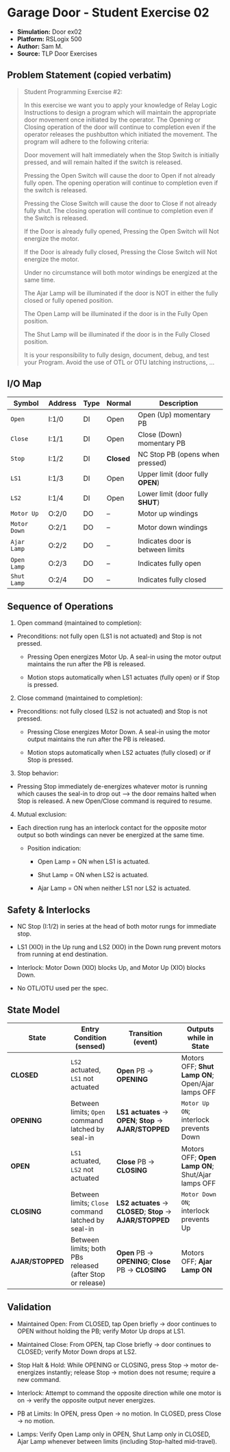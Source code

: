 # Garage Door - Student Exercise 02

- **Simulation:** Door ex02
- **Platform:** RSLogix 500 
- **Author:** Sam M.
- **Source:** TLP Door Exercises


## Problem Statement (copied verbatim)

> Student Programming Exercise #2:
> 
> In this exercise we want you to apply your knowledge of Relay Logic Instructions to design a program which will maintain the appropriate door movement once initiated by the operator. The Opening or Closing operation of the door will continue to completion even if the operator releases the pushbutton which initiated the movement. The program will adhere to the following criteria:
> 
> 
> 
> Door movement will halt immediately when the Stop Switch is initially pressed, and will remain halted if the switch is released.
> 
> 
> 
> Pressing the Open Switch will cause the door to Open if not already fully open. The opening operation will continue to completion even if the switch is released.
> 
> 
> 
> Pressing the Close Switch will cause the door to Close if not already fully shut. The closing operation will continue to completion even if the Switch is released.
> 
> 
> 
> If the Door is already fully opened, Pressing the Open Switch will Not energize the motor.
> 
> 
> 
> If the Door is already fully closed, Pressing the Close Switch will Not energize the motor.
> 
> 
> 
> Under no circumstance will both motor windings be energized at the same time.
> 
> 
> 
> The Ajar Lamp will be illuminated if the door is NOT in either the fully closed or fully opened position.
> 
> 
> 
> The Open Lamp will be illuminated if the door is in the Fully Open position.
> 
> 
> 
> The Shut Lamp will be illuminated if the door is in the Fully Closed position.
> 
> 
> 
> It is your responsibility to fully design, document, debug, and test your Program. Avoid the use of OTL or OTU latching instructions, ...



## I/O Map 
| Symbol       | Address | Type | Normal     | Description                       |
| ------------ | ------- | ---- | ---------- | --------------------------------- |
| `Open`       | I:1/0   | DI   | Open       | Open (Up) momentary PB            |
| `Close`      | I:1/1   | DI   | Open       | Close (Down) momentary PB         |
| `Stop`       | I:1/2   | DI   | **Closed** | NC Stop PB (opens when pressed)   |
| `LS1`        | I:1/3   | DI   | Open       | Upper limit (door fully **OPEN**) |
| `LS2`        | I:1/4   | DI   | Open       | Lower limit (door fully **SHUT**) |
| `Motor Up`   | O:2/0   | DO   | –          | Motor up windings                 |
| `Motor Down` | O:2/1   | DO   | –          | Motor down windings               |
| `Ajar Lamp`  | O:2/2   | DO   | –          | Indicates door is between limits  |
| `Open Lamp`  | O:2/3   | DO   | –          | Indicates fully open              |
| `Shut Lamp`  | O:2/4   | DO   | –          | Indicates fully closed            |


## Sequence of Operations

1. Open command (maintained to completion):

- Preconditions: not fully open (LS1 is not actuated) and Stop is not pressed.

    - Pressing Open energizes Motor Up. A seal-in using the motor output maintains the run after the PB is released.

    - Motion stops automatically when LS1 actuates (fully open) or if Stop is pressed.

2. Close command (maintained to completion):

- Preconditions: not fully closed (LS2 is not actuated) and Stop is not pressed.

    - Pressing Close energizes Motor Down. A seal-in using the motor output maintains the run after the PB is released.

    - Motion stops automatically when LS2 actuates (fully closed) or if Stop is pressed.

3. Stop behavior:

- Pressing Stop immediately de-energizes whatever motor is running which causes the seal-in to drop out -->  the door remains halted when Stop is released. A new Open/Close command is required to resume.

4. Mutual exclusion:

- Each direction rung has an interlock contact for the opposite motor output so both windings can never be energized at the same time.

    - Position indication:

        - Open Lamp = ON when LS1 is actuated.

        - Shut Lamp = ON when LS2 is actuated.

        - Ajar Lamp = ON when neither LS1 nor LS2 is actuated.

## Safety & Interlocks

- NC Stop (I:1/2) in series at the head of both motor rungs for immediate stop.

- LS1 (XIO) in the Up rung and LS2 (XIO) in the Down rung prevent motors from running at end destination.

- Interlock: Motor Down (XIO) blocks Up, and Motor Up (XIO) blocks Down.

- No OTL/OTU used per the spec.

## State Model 

| State            | Entry Condition (sensed)                                  | Transition (event)                                         | Outputs while in State                            |
| ---------------- | --------------------------------------------------------- | ---------------------------------------------------------- | ------------------------------------------------- |
| **CLOSED**       | `LS2` actuated, `LS1` not actuated                        | **Open** PB → **OPENING**                                  | Motors OFF; **Shut Lamp ON**; Open/Ajar lamps OFF |
| **OPENING**      | Between limits; `Open` command latched by seal-in         | **LS1 actuates** → **OPEN**; **Stop** → **AJAR/STOPPED**   | `Motor Up ON`; interlock prevents Down            |
| **OPEN**         | `LS1` actuated, `LS2` not actuated                        | **Close** PB → **CLOSING**                                 | Motors OFF; **Open Lamp ON**; Shut/Ajar lamps OFF |
| **CLOSING**      | Between limits; `Close` command latched by seal-in        | **LS2 actuates** → **CLOSED**; **Stop** → **AJAR/STOPPED** | `Motor Down ON`; interlock prevents Up            |
| **AJAR/STOPPED** | Between limits; both PBs released (after Stop or release) | **Open** PB → **OPENING**; **Close** PB → **CLOSING**      | Motors OFF; **Ajar Lamp ON**                      |

## Validation

- Maintained Open: From CLOSED, tap Open briefly → door continues to OPEN without holding the PB; verify Motor Up drops at LS1.

- Maintained Close: From OPEN, tap Close briefly → door continues to CLOSED; verify Motor Down drops at LS2.

- Stop Halt & Hold: While OPENING or CLOSING, press Stop → motor de-energizes instantly; release Stop → motion does not resume; require a new command.

- Interlock: Attempt to command the opposite direction while one motor is on → verify the opposite output never energizes.

- PB at Limits: In OPEN, press Open → no motion. In CLOSED, press Close → no motion.

- Lamps: Verify Open Lamp only in OPEN, Shut Lamp only in CLOSED, Ajar Lamp whenever between limits (including Stop-halted mid-travel).